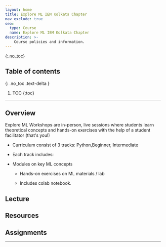 ```yaml
---
layout: home
title: Explore ML IEM Kolkata Chapter
nav_exclude: true
seo:
  type: Course
  name: Explore ML IEM Kolkata Chapter
description: >-
    Course policies and information.
---
```



{:.no_toc}

## Table of contents
{: .no_toc .text-delta }

1. TOC
{:toc}

---

## Overview

Explore ML Workshops are in-person, live sessions where students learn theoretical concepts and hands-on exercises with the help of a student facilitator (that's you!)

- Curriculum consist of 3 tracks: Python,Beginner, Intermediate 

- Each track includes:

- Modules on key ML concepts

  - Hands-on exercises on ML materials / lab 

  - Includes colab notebook.

## Lecture


## Resources


## Assignments
---

